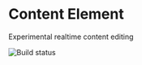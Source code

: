 # Content Element

Experimental realtime content editing

![Build status](https://api.travis-ci.org/manuelstofer/content-element.png)

